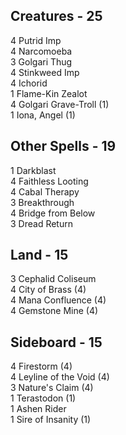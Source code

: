 ## Creatures - 25

   4 Putrid Imp  
   4 Narcomoeba  
   3 Golgari Thug  
   4 Stinkweed Imp  
   4 Ichorid  
   1 Flame-Kin Zealot  
   4 Golgari Grave-Troll (1)  
   1 Iona, Angel (1)  

## Other Spells - 19

   1 Darkblast  
   4 Faithless Looting  
   4 Cabal Therapy  
   3 Breakthrough  
   4 Bridge from Below  
   3 Dread Return  

## Land - 15

   3 Cephalid Coliseum  
   4 City of Brass (4)  
   4 Mana Confluence (4)  
   4 Gemstone Mine (4)  

## Sideboard - 15

   4 Firestorm (4)  
   4 Leyline of the Void (4)  
   3 Nature's Claim (4)  
   1 Terastodon (1)  
   1 Ashen Rider  
   1 Sire of Insanity (1)  
